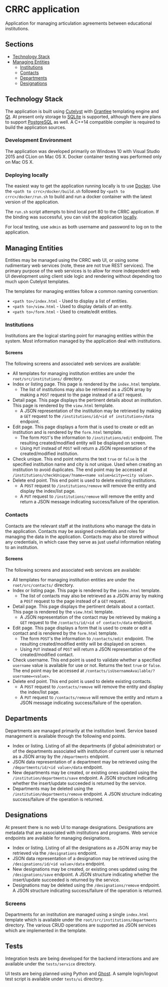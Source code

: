 # CRRC application
Application for managing articulation agreements between educational institutions.

## Sections
* [Technology Stack](#techStack)
* [Managing Entities](#entities)
  * [Institutions](#institutions)
  * [Contacts](#contacts)
  * [Departments](#departments)
  * [Designations](#designations)


## <a name="techStack"></a>Technology Stack
The application is built using [Cutelyst](https://cutelyst.org/) with
[Grantlee](https://github.com/steveire/grantlee) templating engine and
[Qt](https://www.qt.io/). At present only storage to [SQLite](http://sqlite.org/)
is supported, although there are plans to support [PostgreSQL](https://www.postgresql.org/)
as well. A C++14 compatible compiler is required to build the application sources.

### Development Environment
The application was developed primarily on Windows 10 with Visual Studio 2015
and CLion on Mac OS X.  Docker container testing was performed only on Mac OS X.

### Deploying locally
The easiest way to get the application running locally is to use [Docker](https://www.docker.com/).
Use the `<path to crrc>/docker/build.sh` followed by `<path to crrc>/docker/run.sh`
to build and run a docker container with the latest version of the application.

The `run.sh` script attempts to bind local port 80 to the CRRC application.  If
the binding was successful, you can visit the application [locally](http://localhost/).

For local testing, use `admin` as both username and password to log on to the
application.

## <a name="entities"></a>Managing Entities
Entities may be managed using the CRRC web UI, or using some rudimentary
web services (note, these are not true REST services).  The primary purpose of
the web services is to allow for more independent web UI development using
client side logic and rendering without depending too much upon Cutelyst
templates.

The templates for managing entities follow a common naming convention:
*  `<path to>/index.html` - Used to display a list of entities.
*  `<path to>/view.html` - Used to display details of an entity.
*  `<path to>/form.html` - Used to create/edit entities.

### <a name="institutions"></a>Institutions
Institutions are the logical starting point for managing entities within the
system.  Most information managed by the application deal with institutions.

#### Screens
The following screens and associated web services are available:

*  All templates for managing institution entities are under the `root/src/institutions/`
   directory.
*  Index or listing page.  This page is rendered by the `index.html` template.
   *   The list of institutions may also be retrieved as a JSON array by making a
     `POST` request to the page instead of a `GET` request.
*  Detail page.  This page displays the pertinent details about an institution.
   This page is rendered by the `view.html` template.
   *  A JSON representation of the institution may be retrieved by making a
      `GET` request to the `/institutions/id/<id of institution>/data` endpoint.
*  Edit page.  This page displays a form that is used to create or edit an
   institution and is rendered by the `form.html` template.
   *  The form `POST`'s the information to `/institutions/edit` endpoint.  The
      resulting created/modified entity will be displayed on screen.
   *  Using `PUT` instead of `POST` will return a JSON representation of the
      created/modified institution.
*  Check unique.  This end point returns the text `true` or `false` is the
   specified institution name and city is not unique.  Used when creating an
   institution to avoid duplicates.  The end point may be accessed at
   `/institutions/checkUnique/?name=<name value>&city=<city value>`.
*  Delete end point.  This end point is used to delete existing institutions.
   * A `POST` request to `/institutions/remove` will remove the entity and
     display the index/list page.
   * A `PUT` request to `/institutions/remove` will remove the entity and
     return a JSON message indicating success/failure of the operation.

### <a name="contacts"></a>Contacts
Contacts are the relevant staff at the institutions who manage the data in the
application.  Contacts may be assigned credentials and roles for managing the
data in the application.  Contacts may also be stored without any credentials,
in which case they serve as just useful information relating to an institution.

#### Screens
The following screens and associated web services are available:

*  All templates for managing institution entities are under the `root/src/contacts/`
   directory.
*  Index or listing page.  This page is rendered by the `index.html` template.
   *   The list of contacts may also be retrieved as a JSON array by making a
     `POST` request to the page instead of a `GET` request.
*  Detail page.  This page displays the pertinent details about a contact.
   This page is rendered by the `view.html` template.
   *  A JSON representation of the contact may be retrieved by making a
      `GET` request to the `/contacts/id/<id of contact>/data` endpoint.
*  Edit page.  This page displays a form that is used to create or edit a
   contact and is rendered by the `form.html` template.
   *  The form `POST`'s the information to `/contacts/edit` endpoint.  The
      resulting created/modified entity will be displayed on screen.
   *  Using `PUT` instead of `POST` will return a JSON representation of the
      created/modified contact.
*  Check username.  This end point is used to validate whether a specified
   `username` value is available for use or not.  Returns the text `true` or
   `false`.  The end point may be accessed at `/contacts/isUsernameAvailable/?username=<value>`.
*  Delete end point.  This end point is used to delete existing contacts.
   * A `POST` request to `/contacts/remove` will remove the entity and
     display the index/list page.
   * A `PUT` request to `/contacts/remove` will remove the entity and
     return a JSON message indicating success/failure of the operation.
     
## <a name="departments"></a>Departments
Departments are managed primarily at the institution level.  Service based
management is available through the following end points.

*  Index or listing. Listing of all the departments (if global administrator)
   or of the departments associated with institution of current user is returned
   as a JSON array by the `/departments` endpoint.
*  JSON data representation of a department may be retrieved using the
   `/departments/id/<id value>/data` endpoint.
*  New departments may be created, or existing ones updated using the
   `/institution/departments/save` endpoint.  A JSON structure indicating whether the
   insert/update succeeded is returned by the service.
*  Departments may be deleted using the `/institution/departments/remove`
   endpoint.  A JSON structure indicating success/failure of the operation is
   returned.
   
## <a name="designations"></a>Designations
At present there is no web UI to manage designations.  Designations are metadata
that are associated with institutions and programs.  Web service endpoints are
available for managing designations.

*  Index or listing. Listing of all the designations as a JSON array may be
   retrieved via the `/designations` endpoint.
*  JSON data representation of a designation may be retrieved using the
   `/designations/id/<id value>/data` endpoint.
*  New designations may be created, or existing ones updated using the
   `/designations/save` endpoint.  A JSON structure indicating whether the
   insert/update succeeded is returned by the service.
*  Designations may be deleted using the `/designations/remove`
   endpoint.  A JSON structure indicating success/failure of the operation is
   returned.

### Screens
Departments for an institution are managed using a single `index.html` template
which is available under the `root/src/institutions/departments` directory.
The various CRUD operations are supported as JSON services which are implemented
in the template.

## Tests
Integration tests are being developed for the backend interactions and are
available under the `tests/service` directory.

UI tests are being planned using Python and [Ghost](https://github.com/jeanphix/Ghost.py).
A sample login/logout test script is available under `tests/ui` directory.
